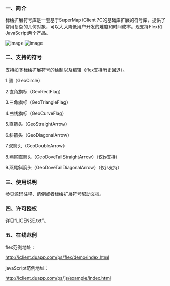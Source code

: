 ### 一、简介
标绘扩展符号库是一套基于SuperMap iClient 7C的基础库扩展的符号库，提供了常用复杂的几何对象，可以大大降低用户开发的难度和时间成本。现支持Flex和JavaScript两个产品。

![image](http://fmn.xnpic.com/fmn057/20140509/1110/large_1mDy_2a73000014c1118f.jpg)
![image](http://fmn.rrimg.com/fmn065/20140818/1105/large_MKqJ_396700018930125f.jpg)


### 二、支持的符号
支持如下标绘扩展符号的绘制以及编辑（flex支持历史回退）。

1.圆（GeoCircle）

2.直角旗标（GeoRectFlag）

3.三角旗标（GeoTriangleFlag）

4.曲线旗标（GeoCurveFlag）

5.直箭头（GeoStraightArrow）

6.斜箭头（GeoDiagonalArrow）

7.双箭头（GeoDoubleArrow）

8.燕尾直箭头（GeoDoveTailStraightArrow）（仅js支持）

9.燕尾斜箭头（GeoDoveTailDiagonalArrow）（仅js支持）


### 三、使用说明

参见源码注释、范例或者标绘扩展符号帮助文档。

### 四、许可授权

详见“LICENSE.txt”。

### 五、在线范例

flex范例地址：

http://iclient.duapp.com/ps/flex/demo/index.html 

javaScript范例地址：

http://iclient.duapp.com/ps/js/example/index.html 
